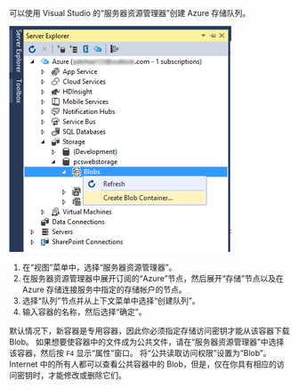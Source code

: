 可以使用 Visual Studio 的“服务器资源管理器”创建 Azure 存储队列。

![服务器资源管理器 Blob][Image1]

1. 在“视图”菜单中，选择“服务器资源管理器”。
2. 在服务器资源管理器中展开订阅的“Azure”节点，然后展开“存储”节点以及在 Azure 存储连接服务中指定的存储帐户的节点。
3. 选择“队列”节点并从上下文菜单中选择“创建队列”。
4. 输入容器的名称，然后选择“确定”。   

默认情况下，新容器是专用容器，因此你必须指定存储访问密钥才能从该容器下载 Blob。 如果想要使容器中的文件成为公共文件，请在“服务器资源管理器”中选择该容器，然后按 `F4` 显示“属性”窗口。 将“公共读取访问权限”设置为“Blob”。 Internet 中的所有人都可以查看公共容器中的 Blob，但是，仅在你具有相应的访问密钥时，才能修改或删除它们。

[Image1]: ./media/vs-create-blob-container-in-server-explorer/vs-storage-create-blob-containers-in-Server-Explorer.png